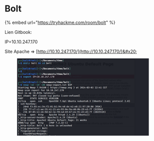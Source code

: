 # Bolt

{% embed url="https://tryhackme.com/room/bolt" %}

Lien Gitbook:&#x20;

IP=10.10.247.170&#x20;

Site Apache => [http://10.10.247.170/](http://10.10.247.170/)&#x20;



<figure><img src=".gitbook/assets/GetImage.png" alt=""><figcaption></figcaption></figure>
